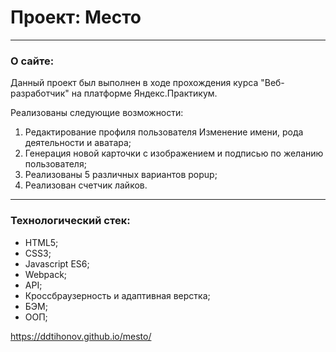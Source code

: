 # Проект: Место

___
### О сайте:
Данный проект был выполнен в ходе прохождения курса "Веб-разработчик" на платформе Яндекс.Практикум.

Реализованы следующие возможности:

1. Редактирование профиля пользователя Изменение имени, рода деятельности и аватара;
2. Генерация новой карточки с изображением и подписью по желанию пользователя;
3. Реализованы 5 различных вариантов popup;
4. Реализован счетчик лайков.
___
### Технологический стек:

* HTML5;
* CSS3;
* Javascript ES6;
* Webpack;
* API;
* Кроссбраузерность и адаптивная верстка;
* БЭМ;
* ООП;

https://ddtihonov.github.io/mesto/